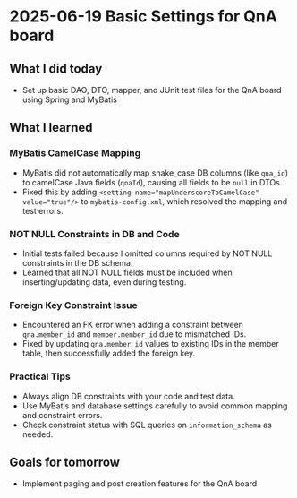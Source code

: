 # 2025-06-19 Basic Settings for QnA board

## What I did today
- Set up basic DAO, DTO, mapper, and JUnit test files for the QnA board using Spring and MyBatis

## What I learned

### MyBatis CamelCase Mapping
- MyBatis did not automatically map snake_case DB columns (like `qna_id`) to camelCase Java fields (`qnaId`), causing all fields to be `null` in DTOs.
- Fixed this by adding `<setting name="mapUnderscoreToCamelCase" value="true"/>` to `mybatis-config.xml`, which resolved the mapping and test errors.

### NOT NULL Constraints in DB and Code
- Initial tests failed because I omitted columns required by NOT NULL constraints in the DB schema.
- Learned that all NOT NULL fields must be included when inserting/updating data, even during testing.

### Foreign Key Constraint Issue
- Encountered an FK error when adding a constraint between `qna.member_id` and `member.member_id` due to mismatched IDs.
- Fixed by updating `qna.member_id` values to existing IDs in the member table, then successfully added the foreign key.

### Practical Tips
- Always align DB constraints with your code and test data.
- Use MyBatis and database settings carefully to avoid common mapping and constraint errors.
- Check constraint status with SQL queries on `information_schema` as needed.

## Goals for tomorrow
- Implement paging and post creation features for the QnA board

